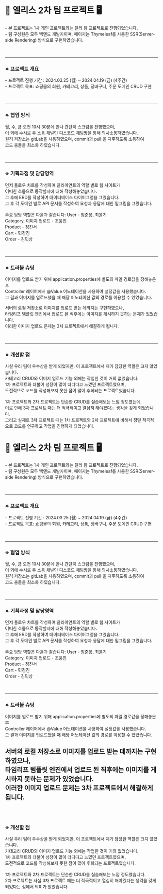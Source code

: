 <h1> 🎀 엘리스 2차 팀 프로젝트 🖥</h1> 
- 본 프로젝트는 1차 개인 프로젝트와는 달리 팀 프로젝트로 진행되었습니다. <br/>
- 팀 구성원은 모두 백엔드 개발자이며, 페이지는 Thymeleaf를 사용한 SSR(Server-side Rendering) 방식으로 구현하였습니다. <br/>
<br/>
<br/>

---

<h3>※ 프로젝트 개요 </h3>
- 프로젝트 진행 기간 : 2024.03.25 (월) ~ 2024.04.19 (금) (4주간) <br/>
- 프로젝트 목표: 쇼핑몰의 회원, 카테고리, 상품, 장바구니, 주문 도메인 CRUD 구현 <br/>
<br/>
<br/>

---

<h3>※ 협업 방식</h3>
월, 수, 금 오전 10시 30분에 만나 간단히 스크럼을 진행했으며,<br/>
이 외에 수시로 주 소통 채널인 디스코드 채팅방을 통해 의사소통하였습니다. <br/>
원격 저장소는 gitLab을 사용하였으며, commit과 pull 을 자주하도록 소통하여 <br/>
코드 충돌을 최소화 하였습니다.<br/>
<br/>
<br/>

---

<h3>※ 기획과정 및 담당영역</h3>
먼저 플로우 차트를 작성하여 클라이언트의 역할 별로 웹 사이트가 <br/>
어떠한 흐름으로 동작할지에 대해 작성해놓았습니다. <br/>
그 후에 ERD를 작성하여 데이터베이스 다이어그램을 그렸습니다. <br/>
그 후 각 도메인 별로 API 문서를 작성하여 요청과 응답에 대한 밑그림을 그렸습니다. <br/>
<br/>
주요 담당 역할은 다음과 같습니다:
User - 임준용, 최윤기<br/>
Category, 이미지 업로드 - 조웅진<br/>
Product - 정진서<br/>
Cart - 민경진<br/>
Order - 김민상<br/>
<br/>
<br/>

---

<h3>※ 트러블 슈팅</h3>
이미지를 업로드 받기 위해 application.properties에 별도의 파일 경로값을 정해놓은 후<br/>
Controller 레이어에서 @Value 어노테이션을 사용하여 설정값을 사용했습니다.<br/>
그 결과 이미지를 업로드했을 때 해당 어노테이션 값의 경로를 이용할 수 있었습니다.<br/>

서버의 로컬 저장소로 이미지를 업로드 받는 데까지는 구현하였으나,<br/>
타임리프 템플릿 엔진에서 업로드 된 직후에는 이미지를 게시하지 못하는 문제가 있었습니다.<br/>
이러한 이미지 업로드 문제는 3차 프로젝트에서 해결하게 됩니다.<br/>
<br/>
<br/>

---

<h3>※ 개선할 점</h3>
사실 우리 팀이 우수상을 받게 되었지만, 이 프로젝트에서 제가 담당한 역할은 크지 않았습니다.<br/>
카테고리 CRUD와 이미지 업로드 기능 외에는 작업한 것이 거의 없었습니다.<br/>
1차 프로젝트와 더불어 성장이 많이 더디다고 느꼈던 프로젝트였으며,<br/>
도전적으로 코드를 작성해보지 못한 점이 많이 후회되는 프로젝트였습니다.<br/>
<br/>
1차 프로젝트와 2차 프로젝트는 단순한 CRUD를 실습해보는 느낌 정도였는데,<br/>
이로 인해 3차 프로젝트 때는 더 적극적이고 열심히 해야겠다는 생각을 갖게 되었습니다.<br/>
그리고 실제로 3차 프로젝트 때는 1차 프로젝트와 2차 프로젝트에 비해서 정말 적극적으로 코드를 연구하고 작업을 진행하게 되었습니다.<h1> 🎀 엘리스 2차 팀 프로젝트 🖥</h1> 
- 본 프로젝트는 1차 개인 프로젝트와는 달리 팀 프로젝트로 진행되었습니다. <br/>
- 팀 구성원은 모두 백엔드 개발자이며, 페이지는 Thymeleaf를 사용한 SSR(Server-side Rendering) 방식으로 구현하였습니다. <br/>
<br/>
<br/>

---

<h3>※ 프로젝트 개요 </h3>
- 프로젝트 진행 기간 : 2024.03.25 (월) ~ 2024.04.19 (금) (4주간) <br/>
- 프로젝트 목표: 쇼핑몰의 회원, 카테고리, 상품, 장바구니, 주문 도메인 CRUD 구현 <br/>
<br/>
<br/>

---

<h3>※ 협업 방식</h3>
월, 수, 금 오전 10시 30분에 만나 간단히 스크럼을 진행했으며,<br/>
이 외에 수시로 주 소통 채널인 디스코드 채팅방을 통해 의사소통하였습니다. <br/>
원격 저장소는 gitLab을 사용하였으며, commit과 pull 을 자주하도록 소통하여 <br/>
코드 충돌을 최소화 하였습니다.<br/>
<br/>
<br/>

---

<h3>※ 기획과정 및 담당영역</h3>
먼저 플로우 차트를 작성하여 클라이언트의 역할 별로 웹 사이트가 <br/>
어떠한 흐름으로 동작할지에 대해 작성해놓았습니다. <br/>
그 후에 ERD를 작성하여 데이터베이스 다이어그램을 그렸습니다. <br/>
그 후 각 도메인 별로 API 문서를 작성하여 요청과 응답에 대한 밑그림을 그렸습니다. <br/>
<br/>
주요 담당 역할은 다음과 같습니다:
User - 임준용, 최윤기<br/>
Category, 이미지 업로드 - 조웅진<br/>
Product - 정진서<br/>
Cart - 민경진<br/>
Order - 김민상<br/>
<br/>
<br/>

---

<h3>※ 트러블 슈팅</h3>
이미지를 업로드 받기 위해 application.properties에 별도의 파일 경로값을 정해놓은 후<br/>
Controller 레이어에서 @Value 어노테이션을 사용하여 설정값을 사용했습니다.<br/>
그 결과 이미지를 업로드했을 때 해당 어노테이션 값의 경로를 이용할 수 있었습니다.<br/>

서버의 로컬 저장소로 이미지를 업로드 받는 데까지는 구현하였으나,<br/>
타임리프 템플릿 엔진에서 업로드 된 직후에는 이미지를 게시하지 못하는 문제가 있었습니다.<br/>
이러한 이미지 업로드 문제는 3차 프로젝트에서 해결하게 됩니다.<br/>
<br/>
<br/>
---

<h3>※ 개선할 점</h3>
사실 우리 팀이 우수상을 받게 되었지만, 이 프로젝트에서 제가 담당한 역할은 크지 않았습니다.<br/>
카테고리 CRUD와 이미지 업로드 기능 외에는 작업한 것이 거의 없었습니다.<br/>
1차 프로젝트와 더불어 성장이 많이 더디다고 느꼈던 프로젝트였으며,<br/>
도전적으로 코드를 작성해보지 못한 점이 많이 후회되는 프로젝트였습니다.<br/>
<br/>
1차 프로젝트와 2차 프로젝트는 단순한 CRUD를 실습해보는 느낌 정도였습니다.<br/>
2차 프로젝트는 사실 3차 프로젝트 때는 더 적극적이고 열심히 해야겠다는 생각을 갖게 되었다는 점에서 의미가 있었습니다.<br/>
<br/>
<br/>
